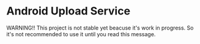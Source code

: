 Android Upload Service
======================

WARNING!! This project is not stable yet beacuse it's work in progress. So it's not recommended to use it until you read this message.
